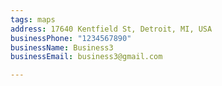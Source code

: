 ```yaml
---
tags: maps
address: 17640 Kentfield St, Detroit, MI, USA
businessPhone: "1234567890"
businessName: Business3
businessEmail: business3@gmail.com

---
```

